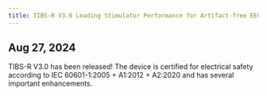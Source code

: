 ```yaml
---
title: TIBS-R V3.0 Leading Stimulator Performance for Artifact-free EEG and Closed-Loop Protocols
---
```

Aug 27, 2024
---
TIBS-R V3.0 has been released! The device is certified for electrical safety according to IEC 60601-1:2005 + A1:2012 + A2:2020 and has several important enhancements.
